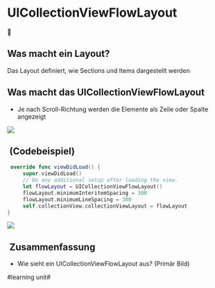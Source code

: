 # UICollectionViewFlowLayout
🌊
## Was macht ein Layout?

Das Layout definiert, wie Sections und Items dargestellt werden

## Was macht das UICollectionViewFlowLayout

- Je nach Scroll-Richtung werden die Elemente als Zeile oder Spalte angezeigt

![][image-1]


##  (Codebeispiel)

```swift
 override func viewDidLoad() {
     super.viewDidLoad()
     // Do any additional setup after loading the view.
     let flowLayout = UICollectionViewFlowLayout()
     flowLayout.minimumInteritemSpacing = 300
     flowLayout.minimumLineSpacing = 300
     self.collectionView.collectionViewLayout = flowLayout
}
```

![][image-2]

##  Zusammenfassung
- Wie sieht ein UICollectionViewFlowLayout aus? (Primär Bild)

[image-1]:	assets/flow_horiz_headers_2x.png
[image-2]:	assets/DraggedImage.png

#learning unit#